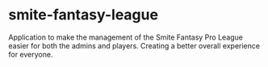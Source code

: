 # smite-fantasy-league
Application to make the management of the Smite Fantasy Pro League easier for both the admins and players. Creating a better overall experience for everyone.
